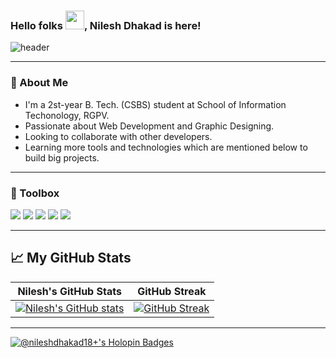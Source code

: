 ### Hello folks <img src="https://raw.githubusercontent.com/MartinHeinz/MartinHeinz/master/wave.gif" width="30px">, Nilesh Dhakad is here!

![header](https://user-images.githubusercontent.com/80106274/155994781-7c22a80e-99b6-4e2e-a288-a706e1818289.png)

---

### 🚀 About Me
- I'm a 2st-year B. Tech. (CSBS) student at School of Information Techonology, RGPV.
- Passionate about Web Development and Graphic Designing.
- Looking to collaborate with other developers. 
- Learning more tools and technologies which are mentioned below to build big projects.

---


### 🧰 Toolbox
![](https://img.shields.io/badge/HTML5-E34F26?style=for-the-badge&logo=html5&logoColor=white)
![](https://img.shields.io/badge/CSS3-1572B6?style=for-the-badge&logo=css3&logoColor=white)
![](https://img.shields.io/badge/JavaScript-F7DF1E?style=for-the-badge&logo=javascript&logoColor=black)
![](https://img.shields.io/badge/Git-3E2C00?style=for-the-badge&logo=git&logoColor=F1502F)
![](https://img.shields.io/badge/GitHub-fafafa?style=for-the-badge&logo=github&logoColor=4078c0)

---
  
## &#x1f4c8; My GitHub Stats
| Nilesh's GitHub Stats | GitHub Streak |
| --- | --- |
[![Nilesh's GitHub stats](https://github-readme-stats.vercel.app/api?username=nileshdhakad18&show_icons=true)](https://github.com/nileshdhakad18) | [![GitHub Streak](https://github-readme-streak-stats.herokuapp.com?user=nileshdhakad18)](https://github.com/nileshdhakad18) |

---

[![@nileshdhakad18+'s Holopin Badges](https://holopin.me/nileshdhakad18)](https://holopin.io/@nileshdhakad18)
